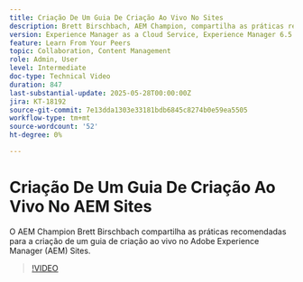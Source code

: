 ```yaml
---
title: Criação De Um Guia De Criação Ao Vivo No Sites
description: Brett Birschbach, AEM Champion, compartilha as práticas recomendadas para a criação de um guia de criação ao vivo no Adobe Experience Manager Sites
version: Experience Manager as a Cloud Service, Experience Manager 6.5
feature: Learn From Your Peers
topic: Collaboration, Content Management
role: Admin, User
level: Intermediate
doc-type: Technical Video
duration: 847
last-substantial-update: 2025-05-28T00:00:00Z
jira: KT-18192
source-git-commit: 7e13dda1303e33181bdb6845c8274b0e59ea5505
workflow-type: tm+mt
source-wordcount: '52'
ht-degree: 0%

---
```



# Criação De Um Guia De Criação Ao Vivo No AEM Sites

O AEM Champion Brett Birschbach compartilha as práticas recomendadas para a criação de um guia de criação ao vivo no Adobe Experience Manager (AEM) Sites.

>[!VIDEO](https://video.tv.adobe.com/v/3463138/?learn=on&enablevpops&captions=por_br)
